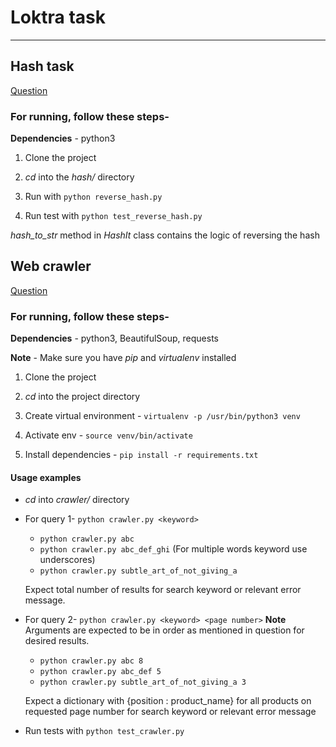 # Loktra task

----
## Hash task
[Question](https://github.com/Loktra/software-engineer/blob/master/Hash.md)

### For running, follow these steps-
**Dependencies** - python3

1) Clone the project

2) *cd* into the *hash/* directory

3) Run with `python reverse_hash.py`

4) Run test with `python test_reverse_hash.py`

*hash_to_str* method in *HashIt* class contains the logic of reversing the hash

## Web crawler
[Question](https://github.com/Loktra/fullstack-engineer/blob/master/Web%20Crawler.md)

### For running, follow these steps-
**Dependencies** - python3, BeautifulSoup, requests

**Note** - Make sure you have *pip* and *virtualenv* installed

1) Clone the project

2) *cd* into the project directory

3) Create virtual environment - `virtualenv -p /usr/bin/python3 venv`

4) Activate env - `source venv/bin/activate`

5) Install dependencies - `pip install -r requirements.txt`

#### Usage examples

* *cd* into *crawler/* directory
* For query 1- `python crawler.py <keyword>`
  * `python crawler.py abc`
  * `python crawler.py abc_def_ghi` (For multiple words keyword use underscores)
  * `python crawler.py subtle_art_of_not_giving_a`
  
  Expect total number of results for search keyword or relevant error message.

* For query 2- `python crawler.py <keyword> <page number>`
**Note** Arguments are expected to be in order as mentioned in question for desired results.
  * `python crawler.py abc 8`
  * `python crawler.py abc_def 5`
  * `python crawler.py subtle_art_of_not_giving_a 3`
  
  Expect a dictionary with {position : product_name} for all products on requested page number for search keyword or relevant error message
* Run tests with `python test_crawler.py`
